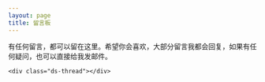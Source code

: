 ```yaml
---
layout: page
title: 留言板
---
```

有任何留言，都可以留在这里。希望你会喜欢，大部分留言我都会回复，如果有任何疑问，也可以直接给我发邮件。

<!-- Duoshuo Comment BEGIN -->
    <div class="ds-thread"></div>
<script type="text/javascript">
var duoshuoQuery = {short_name:"fengkangblog"};
    (function() {
        var ds = document.createElement('script');
        ds.type = 'text/javascript';ds.async = true;
        ds.src = 'http://static.duoshuo.com/embed.js';
        ds.charset = 'UTF-8';
        (document.getElementsByTagName('head')[0] 
        || document.getElementsByTagName('body')[0]).appendChild(ds);
    })();
    </script>
<!-- Duoshuo Comment END -->